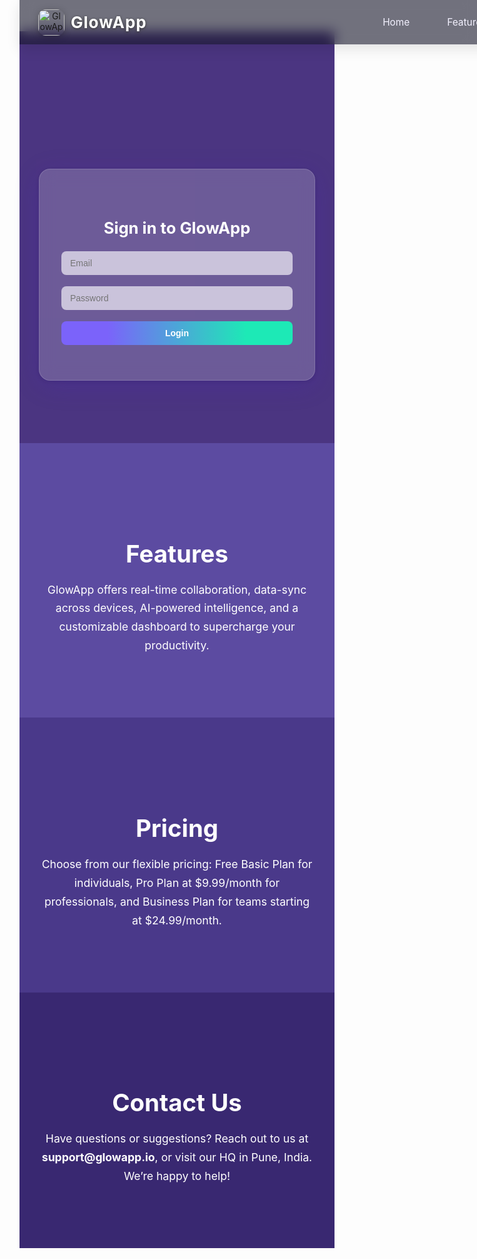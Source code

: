 <!DOCTYPE html>
<html lang="en">
<head>
  <meta charset="UTF-8" />
  <title>GlowApp | Welcome</title>
  <meta name="viewport" content="width=device-width, initial-scale=1.0" />
  <style>
    html {
      scroll-behavior: smooth;
    }

    body, html {
      height: 100%;
      font-family: 'Poppins', Arial, sans-serif;
      margin: 0;
      padding: 0;
      background: linear-gradient(135deg,#6d5bba 0%,#8d58bf 100%);
      min-height: 100vh;
    }

    .navbar {
      position: fixed;
      top: 0;
      width: 100%;
      background: rgba(20,20,40,0.6);
      backdrop-filter: blur(10px);
      box-shadow: 0 8px 20px rgba(0,0,0,0.1);
      display: flex;
      align-items: center;
      justify-content: space-between;
      padding: 12px 30px;
      z-index: 999;
    }

    .logo {
      display: flex;
      align-items: center;
      gap: 10px;
    }

    .logo img {
      height: 42px;
      border-radius: 12px;
      box-shadow: 0 2px 12px #0004;
    }

    .logo span {
      color: #fff;
      font-size: 26px;
      font-weight: 700;
      letter-spacing: 1px;
      text-shadow: 0 1px 4px #333;
    }

    .nav-links {
      display: flex;
      list-style: none;
      gap: 30px;
    }

    .nav-links a {
      color: #f3f1ff;
      font-size: 110%;
      text-decoration: none;
      padding: 7px 15px;
      border-radius: 20px;
      transition: background 0.2s, color 0.25s;
    }

    .nav-links a:hover, .nav-links a:focus {
      background: rgba(150,120,255,0.18);
      color: #00fff7;
      outline: none;
    }

    section {
      padding: 100px 30px;
      color: white;
      text-align: center;
    }

    .landing {
      background: url('c:\\Users\\URK23CS1083\\Downloads\\512x512bb.jpg') center/cover no-repeat;
      position: relative;
    }

    .overlay {
      position: absolute;
      width: 100%;
      height: 100%;
      left: 0; top: 0;
      background: rgba(30,0,50,0.42);
      z-index: 0;
    }

    .login-container {
      position: relative;
      z-index: 2;
      width: 370px;
      margin: auto;
      border-radius: 18px;
      background: rgba(255,255,255,0.19);
      box-shadow: 0 8px 42px 0 rgba(68,28,207,0.19), 0 1.5px 8px rgba(17,12,46,0.15);
      padding: 42px 35px;
      backdrop-filter: blur(13px);
      border: 1px solid rgba(255,255,255,0.16);
      margin-top: 120px;
    }

    .login-container h2 {
      text-align: center;
      color: #fff;
      font-size: 1.6rem;
      margin-bottom: 22px;
    }

    .login-form {
      display: grid;
      gap: 18px;
    }

    .login-form input,
    .login-form button {
      padding: 11px 14px;
      border-radius: 8px;
      border: none;
      font-size: 1em;
      outline: none;
    }

    .login-form input {
      background: rgba(252,251,255,0.65);
      color: #2d2c4c;
    }

    .login-form input:focus {
      box-shadow: 0 0 0 3px #6f99ff44;
    }

    .login-form button {
      background: linear-gradient(90deg,#7b63fa 20%,#1de9b6 80%);
      color: #fff;
      font-weight: bold;
      cursor: pointer;
      transition: all 0.3s ease;
    }

    .login-form button:hover {
      background: linear-gradient(90deg,#1de9b6,#7b63fa 98%);
      transform: scale(1.03);
    }

  
    #home {
      background-color: #6d5bba;
    }

    #features {
      background-color: #5c4ba1;
    }

    #pricing {
      background-color: #4a398a;
    }

    #contact {
      background-color: #392871;
    }

    h2.section-title {
      font-size: 2.4rem;
      margin-bottom: 20px;
    }

    p.section-text {
      font-size: 1.1rem;
      max-width: 700px;
      margin: 0 auto;
      line-height: 1.7;
    }

    @media (max-width: 600px) {
      .login-container {
        width: 90%;
        padding: 30px;
      }

      .nav-links {
        flex-direction: column;
        gap: 10px;
      }

      .navbar {
        flex-direction: column;
        align-items: flex-start;
        padding: 15px;
      }
    }
  </style>
</head>
<body>


<header class="navbar">
  <div class="logo">
    <img src="https://cdn-icons-png.flaticon.com/512/3566/3566336.png" alt="GlowApp Logo" />
    <span>GlowApp</span>
  </div>
  <nav>
    <ul class="nav-links">
      <li><a href="#home">Home</a></li>
      <li><a href="#features">Features</a></li>
      <li><a href="#pricing">Pricing</a></li>
      <li><a href="#contact">Contact</a></li>
    </ul>
  </nav>
</header>


<section id="home" class="landing">
  <div class="overlay"></div>
  <div class="login-container">
    <h2>Sign in to GlowApp</h2>
    <form class="login-form">
      <input type="email" placeholder="Email" required />
      <input type="password" placeholder="Password" required />
      <button type="submit">Login</button>
    </form>
  </div>
</section>


<section id="features">
  <h2 class="section-title">Features</h2>
  <p class="section-text">
    GlowApp offers real-time collaboration, data-sync across devices, AI-powered intelligence, and a customizable dashboard to supercharge your productivity.
  </p>
</section>


<section id="pricing">
  <h2 class="section-title">Pricing</h2>
  <p class="section-text">
    Choose from our flexible pricing: Free Basic Plan for individuals, Pro Plan at $9.99/month for professionals, and Business Plan for teams starting at $24.99/month.
  </p>
</section>


<section id="contact">
  <h2 class="section-title">Contact Us</h2>
  <p class="section-text">
    Have questions or suggestions? Reach out to us at <strong>support@glowapp.io</strong>, or visit our HQ in Pune, India. We’re happy to help!
  </p>
</section>

</body>
</html>
